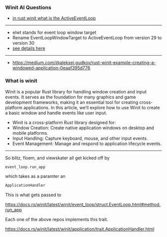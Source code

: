 
### Winit AI Questions

- [in rust winit what is the ActiveEventLoop](https://www.google.com/search?sourceid=chrome&udm=50&aep=42&q=in+rust+winit+what+is+the+ActiveEventLoop)

---

- elwt stands for event loop window target
- Rename EventLoopWindowTarget to ActiveEventLoop from version 29 to version 30
- [see details here](https://rust-windowing.github.io/winit/winit/changelog/v0_30/index.html)

---

- https://medium.com/@aleksej.gudkov/rust-winit-example-creating-a-windowed-application-0eaaf395d776

### What is winit

Winit is a popular Rust library for handling window creation and input events. It serves as the foundation for many graphics and game development frameworks, making it an essential tool for creating cross-platform applications. In this article, we’ll explore how to use Winit to create a basic window and handle events like user input.

- Winit is a cross-platform Rust library designed for:
- Window Creation: Create native application windows on desktop and mobile platforms.
- Input Handling: Capture keyboard, mouse, and other input events.
- Event Management: Manage and respond to application lifecycle events.

---

So blitz, floem, and viewskater all get kicked off by

```rust
event_loop.run_app
```

which takes as a paramter an

```rust
ApplicationHandler
```

This is what gets passed to

https://docs.rs/winit/latest/winit/event_loop/struct.EventLoop.html#method.run_app

Each one of the above repos implements this trait.

https://docs.rs/winit/latest/winit/application/trait.ApplicationHandler.html
